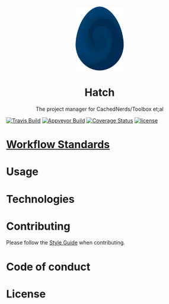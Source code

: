 <p align = "center"><img src="logo/egg.png" /></p>

<h1 align="center">Hatch</h1>
<p align="center">The project manager for CachedNerds/Toolbox et;al</p>

[![Travis Build](https://travis-ci.org/CachedNerds/Hatch.svg?branch=dev)](https://travis-ci.org/CachedNerds/Hatch)
[![Appveyor Build](https://ci.appveyor.com/api/projects/status/ca0p5xwqjva7w6b2/branch/dev?svg=true)](https://ci.appveyor.com/project/DannyPeck/hatch/branch/dev)
[![Coverage Status](https://coveralls.io/repos/github/CachedNerds/Hatch/badge.svg?branch=dev)](https://coveralls.io/github/CachedNerds/Hatch?branch=dev)
[![license](https://img.shields.io/github/license/CachedNerds/Hatch.svg)](https://www.apache.org/licenses/LICENSE-2.0)

# [Workflow Standards](https://github.com/CachedNerds/Hatch/blob/master/WORKFLOW.md)

# Usage

# Technologies

# Contributing

Please follow the [Style Guide](STYLE.md) when contributing. 

# Code of conduct

# License
